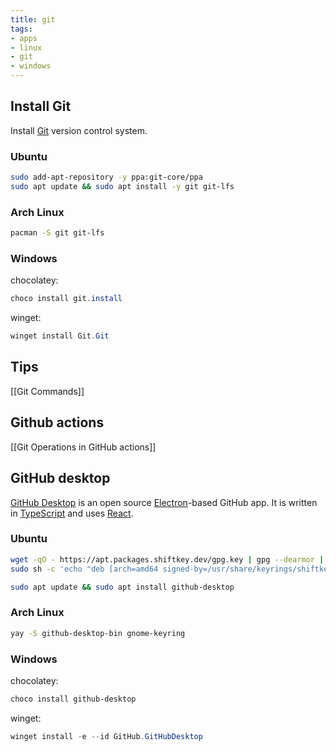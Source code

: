 ```yaml
---
title: git
tags:
- apps
- linux
- git
- windows
---
```

## Install Git

Install [Git](https://git-scm.com/) version control system.

### Ubuntu

```bash
sudo add-apt-repository -y ppa:git-core/ppa
sudo apt update && sudo apt install -y git git-lfs
```

### Arch Linux

```sh
pacman -S git git-lfs
```

### Windows

chocolatey:

```powershell
choco install git.install
```

winget:

```powershell
winget install Git.Git
```

## Tips

[[Git Commands]]

## Github actions

[[Git Operations in GitHub actions]]

## GitHub desktop

[GitHub Desktop](https://desktop.github.com/) is an open source [Electron](https://www.electronjs.org/)-based GitHub app. It is written in [TypeScript](https://www.typescriptlang.org) and
uses [React](https://reactjs.org/).

### Ubuntu

```bash
wget -qO - https://apt.packages.shiftkey.dev/gpg.key | gpg --dearmor | sudo tee /usr/share/keyrings/shiftkey-packages.gpg > /dev/null
sudo sh -c 'echo "deb [arch=amd64 signed-by=/usr/share/keyrings/shiftkey-packages.gpg] https://apt.packages.shiftkey.dev/ubuntu/ any main" > /etc/apt/sources.list.d/shiftkey-packages.list'

sudo apt update && sudo apt install github-desktop
```
### Arch Linux

```bash
yay -S github-desktop-bin gnome-keyring
```
### Windows

chocolatey:

```powershell
choco install github-desktop
```

winget:

```powershell
winget install -e --id GitHub.GitHubDesktop
```
